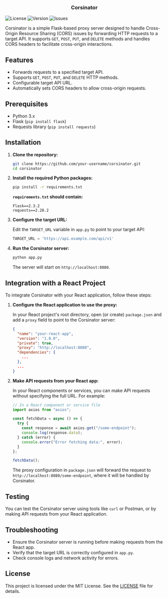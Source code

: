 <h3 align="center">Corsinator</h3>

![License](https://img.shields.io/github/license/hwisnu222/corsinator)
![Version](https://img.shields.io/github/v/release/hwisnu222/corsinator)
![Issues](https://img.shields.io/github/issues/hwisnu222/corsinator)

Corsinator is a simple Flask-based proxy server designed to handle Cross-Origin Resource Sharing (CORS) issues by forwarding HTTP requests to a target API. It supports `GET`, `POST`, `PUT`, and `DELETE` methods and handles CORS headers to facilitate cross-origin interactions.

## Features

- Forwards requests to a specified target API.
- Supports `GET`, `POST`, `PUT`, and `DELETE` HTTP methods.
- Configurable target API URL.
- Automatically sets CORS headers to allow cross-origin requests.

## Prerequisites

- Python 3.x
- Flask (`pip install flask`)
- Requests library (`pip install requests`)

## Installation

1. **Clone the repository:**

   ```bash
   git clone https://github.com/your-username/corsinator.git
   cd corsinator
   ```

2. **Install the required Python packages:**

   ```bash
   pip install -r requirements.txt
   ```

   **`requirements.txt` should contain:**

   ```
   Flask==2.3.2
   requests==2.28.2
   ```

3. **Configure the target URL:**

   Edit the `TARGET_URL` variable in `app.py` to point to your target API:

   ```python
   TARGET_URL = 'https://api.example.com/api/v1'
   ```

4. **Run the Corsinator server:**

   ```bash
   python app.py
   ```

   The server will start on `http://localhost:8080`.

## Integration with a React Project

To integrate Corsinator with your React application, follow these steps:

1. **Configure the React application to use the proxy:**

   In your React project's root directory, open (or create) `package.json` and add a `proxy` field to point to the Corsinator server:

   ```json
   {
     "name": "your-react-app",
     "version": "1.0.0",
     "private": true,
     "proxy": "http://localhost:8080",
     "dependencies": {
       ...
     },
     ...
   }
   ```

2. **Make API requests from your React app:**

   In your React components or services, you can make API requests without specifying the full URL. For example:

   ```javascript
   // In a React component or service file
   import axios from "axios";

   const fetchData = async () => {
     try {
       const response = await axios.get("/some-endpoint");
       console.log(response.data);
     } catch (error) {
       console.error("Error fetching data:", error);
     }
   };

   fetchData();
   ```

   The proxy configuration in `package.json` will forward the request to `http://localhost:8080/some-endpoint`, where it will be handled by Corsinator.

## Testing

You can test the Corsinator server using tools like `curl` or Postman, or by making API requests from your React application.

## Troubleshooting

- Ensure the Corsinator server is running before making requests from the React app.
- Verify that the target URL is correctly configured in `app.py`.
- Check console logs and network activity for errors.

## License

This project is licensed under the MIT License. See the [LICENSE](LICENSE) file for details.
